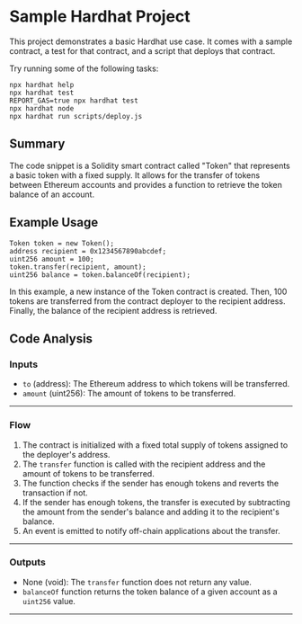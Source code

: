 # Sample Hardhat Project

This project demonstrates a basic Hardhat use case. It comes with a sample contract, a test for that contract, and a script that deploys that contract.

Try running some of the following tasks:

```shell
npx hardhat help
npx hardhat test
REPORT_GAS=true npx hardhat test
npx hardhat node
npx hardhat run scripts/deploy.js
```

## Summary
The code snippet is a Solidity smart contract called "Token" that represents a basic token with a fixed supply. It allows for the transfer of tokens between Ethereum accounts and provides a function to retrieve the token balance of an account.

## Example Usage
```solidity
Token token = new Token();
address recipient = 0x1234567890abcdef;
uint256 amount = 100;
token.transfer(recipient, amount);
uint256 balance = token.balanceOf(recipient);
```
In this example, a new instance of the Token contract is created. Then, 100 tokens are transferred from the contract deployer to the recipient address. Finally, the balance of the recipient address is retrieved.

## Code Analysis
### Inputs
- `to` (address): The Ethereum address to which tokens will be transferred.
- `amount` (uint256): The amount of tokens to be transferred.
___
### Flow
1. The contract is initialized with a fixed total supply of tokens assigned to the deployer's address.
2. The `transfer` function is called with the recipient address and the amount of tokens to be transferred.
3. The function checks if the sender has enough tokens and reverts the transaction if not.
4. If the sender has enough tokens, the transfer is executed by subtracting the amount from the sender's balance and adding it to the recipient's balance.
5. An event is emitted to notify off-chain applications about the transfer.
___
### Outputs
- None (void): The `transfer` function does not return any value.
- `balanceOf` function returns the token balance of a given account as a `uint256` value.
___
